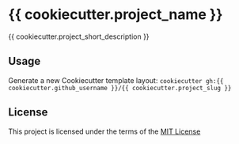 {{ cookiecutter.project_name }}
===============================

{{ cookiecutter.project_short_description }}

Usage
-----
Generate a new Cookiecutter template layout: `cookiecutter gh:{{ cookiecutter.github_username }}/{{ cookiecutter.project_slug }}`    

License
-------
This project is licensed under the terms of the [MIT License](/LICENSE)
